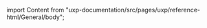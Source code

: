 
import Content from "uxp-documentation/src/pages/uxp/reference-html/General/body";

<Content query="product=xd"/>

